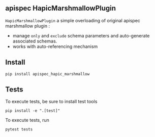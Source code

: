 apispec HapicMarshmallowPlugin
---------------------

`HapicMarshmallowPlugin` a simple overloading of
original apispec marshmallow plugin :

- manage `only` and `exclude` schema parameters and auto-generate associated schemas.
- works with auto-referencing mechanism

Install
-------

    pip install apispec_hapic_marshmallow

Tests
-----

To execute tests, be sure to install test tools

    pip install -e ".[test]"

To execute tests, run

    pytest tests
